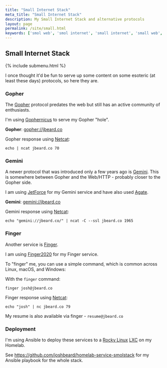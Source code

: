 ```yaml
---
title: "Small Internet Stack"
meta_title: "Small Internet Stack"
description: My Small Internet Stack and alternative protocols
layout: page
permalink: /site/small.html
keywords: ['smol web', 'smol internet', 'small internet', 'small web', 'gopher', 'gemini', 'gopher hole', 'gemini capsule', 'gopher site', 'gemini site', 'finger', 'alternative web', 'indie web', 'finger protocol', 'finger user']
---
```

## Small Internet Stack

{% include submenu.html %}

I once thought it'd be fun to serve up some content on some esoteric (at least
these days) protocols, so here they are.

### Gopher

The [Gopher](https://en.wikipedia.org/wiki/Gopher_(protocol)) protocol predates
the web but still has an active community of enthusiasts.

I'm using [Gophernicus](https://gophernicus.org/) to serve my Gopher "hole".

__Gopher__: <a href="gopher://jbeard.co">gopher://jbeard.co</a>

Gopher response using [Netcat](https://www.varonis.com/blog/netcat-commands):

```shell
echo | ncat jbeard.co 70
```

### Gemini

A newer protocol that was introduced only a few years ago is
[Gemini](https://gemini.circumlunar.space/). This is somewhere between
Gopher and the Web/HTTP - probably closer to the Gopher side.

I am using [JetForce](https://github.com/michael-lazar/jetforce) for my
Gemini service and have also used [Agate](https://github.com/mbrubeck/agate).

__Gemini__: <a href="gemini://jbeard.co">gemini://jbeard.co</a>

Gemini response using [Netcat](https://www.varonis.com/blog/netcat-commands):

```shell
echo "gemini://jbeard.co/" | ncat -C --ssl jbeard.co 1965
```

### Finger

Another service is [Finger](https://en.wikipedia.org/wiki/Finger_%28protocol%29).

I am using [Finger2020](https://github.com/michael-lazar/finger2020) for my
Finger service.

To "finger" me, you can use a simple command, which is common across Linux, macOS, and Windows:

With the `finger` command:

```shell
finger josh@jbeard.co
```

Finger response using [Netcat](https://www.varonis.com/blog/netcat-commands):

```shell
echo "josh" | nc jbeard.co 79
```

My resume is also available via finger - `resume@jbeard.co`

### Deployment

I'm using Ansible to deploy these services to a [Rocky Linux](https://rockylinux.org/)
[LXC]() on my Homelab.

See <https://github.com/joshbeard/homelab-service-smolstack> for my Ansible
playbook for the whole stack.

